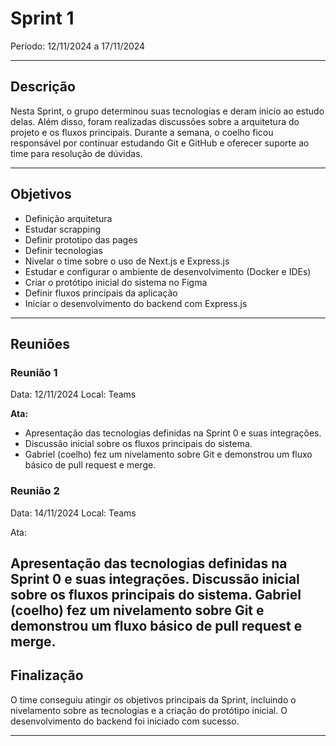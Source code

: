 # Sprint 1

Período: 12/11/2024 a 17/11/2024

---

## Descrição

Nesta Sprint, o grupo determinou suas tecnologias e deram inicio ao estudo delas. Além disso, foram realizadas discussões sobre a arquitetura do projeto e os fluxos principais. Durante a semana, o coelho ficou responsável por continuar estudando Git e GitHub e oferecer suporte ao time para resolução de dúvidas.

---

## Objetivos

- Definição arquitetura 
- Estudar scrapping
- Definir prototipo das pages
- Definir tecnologias
- Nivelar o time sobre o uso de Next.js e Express.js
- Estudar e configurar o ambiente de desenvolvimento (Docker e IDEs)
- Criar o protótipo inicial do sistema no Figma
- Definir fluxos principais da aplicação
- Iniciar o desenvolvimento do backend com Express.js



---

## Reuniões

### Reunião 1

Data: 12/11/2024
Local: Teams

**Ata:**
- Apresentação das tecnologias definidas na Sprint 0 e suas integrações.
- Discussão inicial sobre os fluxos principais do sistema.
- Gabriel (coelho) fez um nivelamento sobre Git e demonstrou um fluxo básico de pull request e merge.

### Reunião 2

Data: 14/11/2024
Local: Teams

Ata:

Apresentação das tecnologias definidas na Sprint 0 e suas integrações.
Discussão inicial sobre os fluxos principais do sistema.
Gabriel (coelho) fez um nivelamento sobre Git e demonstrou um fluxo básico de pull request e merge.
---

## Finalização

O time conseguiu atingir os objetivos principais da Sprint, incluindo o nivelamento sobre as tecnologias e a criação do protótipo inicial. O desenvolvimento do backend foi iniciado com sucesso.


---